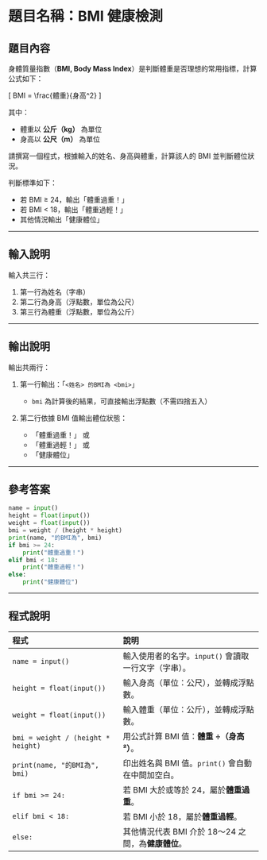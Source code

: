 # 題目名稱：BMI 健康檢測

## 題目內容

身體質量指數（**BMI, Body Mass Index**）是判斷體重是否理想的常用指標，計算公式如下：

[
BMI = \frac{體重}{身高^2}
]

其中：

* 體重以 **公斤（kg）** 為單位
* 身高以 **公尺（m）** 為單位

請撰寫一個程式，根據輸入的姓名、身高與體重，計算該人的 BMI 並判斷體位狀況。

判斷標準如下：

* 若 BMI ≥ 24，輸出「體重過重！」
* 若 BMI < 18，輸出「體重過輕！」
* 其他情況輸出「健康體位」

---

## 輸入說明

輸入共三行：

1. 第一行為姓名（字串）
2. 第二行為身高（浮點數，單位為公尺）
3. 第三行為體重（浮點數，單位為公斤）

---

## 輸出說明

輸出共兩行：

1. 第一行輸出：「`<姓名> 的BMI為 <bmi>`」

   * `bmi` 為計算後的結果，可直接輸出浮點數（不需四捨五入）
2. 第二行依據 BMI 值輸出體位狀態：

   * 「體重過重！」 或
   * 「體重過輕！」 或
   * 「健康體位」

---

## 參考答案
```python
name = input() 
height = float(input()) 
weight = float(input()) 
bmi = weight / (height * height) 
print(name, "的BMI為", bmi) 
if bmi >= 24: 
    print("體重過重！") 
elif bmi < 18: 
    print("體重過輕！") 
else: 
    print("健康體位")
```

---

## 程式說明

| 程式                                | 說明                                |
| :--------------------------------- | :-------------------------------- |
| `name = input()`                   | 輸入使用者的名字。`input()` 會讀取一行文字（字串）。   |
| `height = float(input())`          | 輸入身高（單位：公尺），並轉成浮點數。               |
| `weight = float(input())`          | 輸入體重（單位：公斤），並轉成浮點數。               |
| `bmi = weight / (height * height)` | 用公式計算 BMI 值：**體重 ÷（身高²）**。        |
| `print(name, "的BMI為", bmi)`        | 印出姓名與 BMI 值。`print()` 會自動在中間加空白。  |
| `if bmi >= 24:`                    | 若 BMI 大於或等於 24，屬於**體重過重**。        |
| `elif bmi < 18:`                   | 若 BMI 小於 18，屬於**體重過輕**。           |
| `else:`                            | 其他情況代表 BMI 介於 18～24 之間，為**健康體位**。 |
